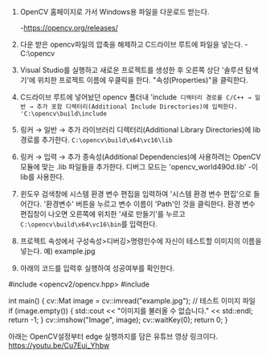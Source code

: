 1. OpenCV 홈페이지로 가서 Windows용 파일을 다운로드 받는다.

   -https://opencv.org/releases/

3. 다운 받은 opencv파일의 압축을 해제하고 C드라이브 루트에 파일을 넣는다.
   -C:\opencv

4. Visual Studio를 실행하고 새로운 프로젝트를 생성한 후 오른쪽 상단 '솔루션 탐색기'에 위치한 프로젝트 이름에 우클릭을 한다.
   "속성(Properties)"을 클릭한다.

5. C드라이브 루트에 넣어놨던 opencv 폴더내  'include` 디렉터리 경로를 C/C++ → 일반 → 추가 포함 디렉터리(Additional Include Directories)에 입력한다.
   'C:\opencv\build\include`

6. 링커 → 일반 → 추가 라이브러리 디렉터리(Additional Library Directories)에 lib 경로를 추가한다.
   `C:\opencv\build\x64\vc16\lib`

7. 링커 → 입력 → 추가 종속성(Additional Dependencies)에 사용하려는 OpenCV 모듈에 맞는 .lib 파일들을 추가한다.
   디버그 모드는 'opencv_world490d.lib' -이 lib를 사용한다.

8. 윈도우 검색창에 시스템 환경 변수 편집을 입력하여 '시스템 환경 변수 편집'으로 들어간다.
   '환경변수' 버튼을 누르고 변수 이름이 'Path'인 것을 클릭한다.
   환경 변수 편집창이 나오면 오른쪽에 위치한 '새로 만들기'를 누르고 `C:\opencv\build\x64\vc16\bin`를 입력한다.

9. 프로젝트 속성에서 구성속성>디버깅>명령인수에 자신이 테스트할 이미지의 이름을 넣는다.
   예) example.jpg

10. 아래의 코드를 입력후 실행하여 성공여부를 확인한다.


#include <opencv2/opencv.hpp>
#include <iostream>

int main() {
    cv::Mat image = cv::imread("example.jpg"); // 테스트 이미지 파일
    if (image.empty()) {
        std::cout << "이미지를 불러올 수 없습니다." << std::endl;
        return -1;
    }
    cv::imshow("Image", image);
    cv::waitKey(0);
    return 0;
}

아래는 OpenCV설정부터 edge 실행까지를 담은 유튜브 영상 링크이다.
https://youtu.be/Cu7Eui_Yhbw
